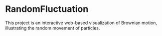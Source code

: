 # RandomFluctuation
This project is an interactive web-based visualization of Brownian motion, illustrating the random movement of particles. 
